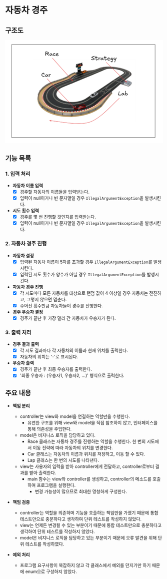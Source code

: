 # 자동차 경주

## 구조도

![Structure.png](Structure.png)

## 기능 목록

### 1. 입력 처리

- **자동차 이름 입력**
    - [x] 경주할 자동차의 이름들을 입력받는다.
    - [x] 입력이 null이거나 빈 문자열일 경우 `IllegalArgumentException`을 발생시킨다.

- **시도 횟수 입력**
    - [x] 경주를 몇 번 진행할 것인지를 입력받는다.
    - [x] 입력이 null이거나 빈 문자열일 경우 `IllegalArgumentException`을 발생시킨다.

### 2. 자동차 경주 진행

- **자동차 설정**
    - [x] 입력된 자동차 이름이 5자를 초과할 경우 `IllegalArgumentException`를 발생시킨다.
    - [x] 입력된 시도 횟수가 양수가 아닐 경우 `IllegalArgumentException`를 발생시킨다.

- **자동차 경주 진행**
    - [x] 각 시도마다 모든 자동차를 대상으로 랜덤 값이 4 이상일 경우 자동차는 전진하고, 그렇지 않으면 멈춘다.
    - [x] 주어진 횟수만큼 자동차들이 경주를 진행한다.

- **경주 우승자 결정**
    - [x] 경주가 끝난 후 가장 멀리 간 자동차가 우승자가 된다.

### 3. 출력 처리

- **경주 결과 출력**
    - [x] 각 시도 결과마다 각 자동차의 이름과 현재 위치를 출력한다.
    - [x] 자동차의 위치는 '-'로 표시된다.

- **우승자 출력**
    - [x] 경주가 끝난 후 최종 우승자를 출력한다.
    - [x] '최종 우승자 : (우승자1, 우승자2, ...)' 형식으로 출력한다.

## 주요 내용

- **책임 분리**
    - controller는 view와 model을 연결하는 역할만을 수행한다.
        - 유연한 구조를 위해 view와 model을 직접 참조하지 않고, 인터페이스를 통해 의존성을 주입한다.
    - model은 비지니스 로직을 담당하고 있다.
        - Race 클래스는 자동차 경주를 진행하는 역할을 수행한다. 한 번의 시도에서 이동 전략에 따라 자동차의 위치를 변경한다.
        - Car 클래스는 자동차의 이름과 위치를 저장하고, 이동 할 수 있다.
        - Lap 클래스는 한 번의 시도를 나타낸다.
    - view는 사용자의 입력을 받아 controller에게 전달하고, controller로부터 결과를 받아 출력한다.
        - main 함수는 view와 controller를 생성하고, controller의 메소드를 호출하여 프로그램을 실행한다.
            - 변경 가능성이 많으므로 최대한 멍청하게 구성한다.

- **책임 검증**
    - controller는 역할을 의존하며 기능을 호출하는 책임만을 가졌기 때문에 통합 테스트만으로 충분하다고 생각하여 단위 테스트를 작성하지 않았다.
    - view는 언제든 변경될 수 있는 부분이기 때문에 통합 테스트만으로 충분하다고 생각하여 단위 테스트를 작성하지 않았다.
    - model은 비지니스 로직을 담당하고 있는 부분이기 때문에 오류 발견을 위해 단위 테스트를 작성하였다.

- **예외 처리**
    - 프로그램 요구사항이 복잡하지 않고 각 클래스에서 예외를 던지기만 하기 때문에 enum으로 구성하지 않았다.
